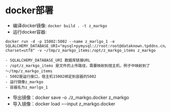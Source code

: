# docker部署

- 编译docker镜像: `docker build . -t z_markgo`
- 运行docker容器:

```docker
docker run -d -p 15002:5002 --name z_marlgo_1 -e SQLALCHEMY_DATABASE_URI="mysql+pymysql://root:root@dataknown.tpddns.cn/z_markgo?charset=utf8" -v ~/tmp/z_markgo_items:/opt/z_markgo_items z_markgo

- SQLALCHEMY_DATABASE_URI 数据库链接URL
- /opt/z_markgo_items 是文件的上传路径，需要映射到宿主机，例子中映射到了 ～/tmp/z_markgo_items
- 5002是运行接口，宿主机15002绑定到容器的5002
- 运行镜像z_markgo
- 容器名为z_marlgo_1
```

- 导出镜像：docker save -o ./z_markgo.docker z_markgo
- 导入镜像：docker load ‒‒input z_markgo.docker
